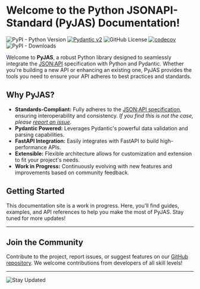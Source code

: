 # Welcome to the Python JSONAPI-Standard (PyJAS) Documentation!

![PyPI - Python Version](https://img.shields.io/pypi/pyversions/PyJAS)
[![Pydantic v2](https://img.shields.io/endpoint?url=https://raw.githubusercontent.com/pydantic/pydantic/main/docs/badge/v2.json)](https://pydantic.dev)
![GitHub License](https://img.shields.io/github/license/kmbhm1/PyJAS)
[![codecov](https://codecov.io/github/kmbhm1/PyJAS/graph/badge.svg?token=PYOJPJTOLM)](https://codecov.io/github/kmbhm1/PyJAS)
![PyPI - Downloads](https://img.shields.io/pypi/dm/PyJAS)

Welcome to **PyJAS**, a robust Python library designed to seamlessly integrate the [JSON:API](https://jsonapi.org/) specification with Python and Pydantic. Whether you're building a new API or enhancing an existing one, PyJAS provides the tools you need to ensure your API adheres to best practices and standards.

## Why PyJAS?

- **Standards-Compliant:** Fully adheres to the [JSON:API specification](https://jsonapi.org/), ensuring interoperability and consistency. *If you find this is not the case, please [report an issue](https://github.com/kmbhm1/PyJAS/issues/new/choose)*.
- **Pydantic Powered:** Leverages Pydantic's powerful data validation and parsing capabilities.
- **FastAPI Integration:** Easily integrates with FastAPI to build high-performance APIs.
- **Extensible:** Flexible architecture allows for customization and extension to fit your project's needs.
- **Work in Progress:** Continuously evolving with new features and improvements based on community feedback.

## Getting Started

This documentation site is a work in progress. Here, you'll find guides, examples, and API references to help you make the most of PyJAS. Stay tuned for more updates!

---

## Join the Community

Contribute to the project, report issues, or suggest features on our [GitHub repository](https://github.com/kmbhm1/PyJAS). We welcome contributions from developers of all skill levels!

---

![Stay Updated](https://img.shields.io/github/v/release/kmbhm1/PyJAS)
